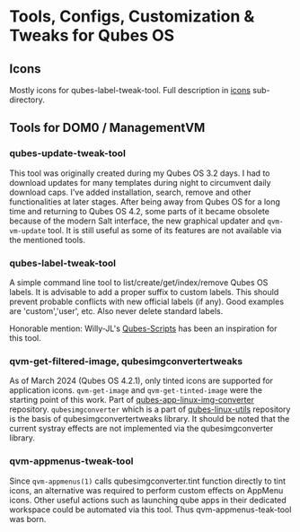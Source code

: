 # Tools, Configs, Customization & Tweaks for Qubes OS

## Icons
Mostly icons for qubes-label-tweak-tool. Full description in [icons](/icons)
sub-directory.

## Tools for DOM0 / ManagementVM
### qubes-update-tweak-tool
This tool was originally created during my Qubes OS 3.2 days. I had to download
updates for many templates during night to circumvent daily download caps.
I've added installation, search, remove and other functionalities at later 
stages. After being away from Qubes OS for a long time and returning to Qubes OS 
4.2, some parts of it became obsolete because of the modern Salt interface, the
new graphical updater and `qvm-vm-update` tool. It is still useful as some of
its features are not available via the mentioned tools.

### qubes-label-tweak-tool
A simple command line tool to list/create/get/index/remove Qubes OS labels. It 
is advisable to add a proper suffix to custom labels. This should prevent
probable conflicts with new official labels (if any). Good examples are 
'custom','user', etc. Also never delete standard labels.

Honorable mention: Willy-JL's
[Qubes-Scripts](https://github.com/Willy-JL/Qubes-Scripts)
has been an inspiration for this tool.

### qvm-get-filtered-image, qubesimgconvertertweaks
As of March 2024 (Qubes OS 4.2.1), only tinted icons are supported for
application icons. `qvm-get-image` and `qvm-get-tinted-image` were the starting
point of this work. Part of 
[qubes-app-linux-img-converter](https://github.com/QubesOS/qubes-app-linux-img-converter)
repository. `qubesimgconverter` which is a part of
[qubes-linux-utils](https://github.com/QubesOS/qubes-linux-utils.git)
repository is the basis of qubesimgconvertertweaks library. 
It should be noted that the current systray effects are not implemented via the
qubesimgconverter library.

### qvm-appmenus-tweak-tool
Since `qvm-appmenus(1)` calls qubesimgconverter.tint function directly to tint 
icons, an alternative was required to perform custom effects on AppMenu icons.
Other useful actions such as launching qube apps in their dedicated workspace
could be automated via this tool. Thus qvm-appmenus-teak-tool was born.
